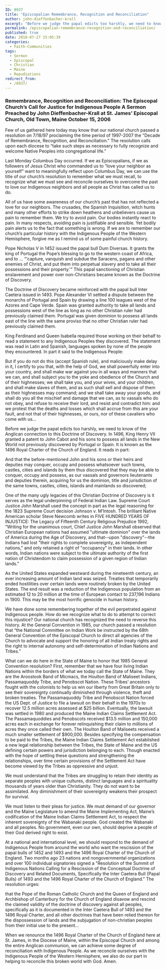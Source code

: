 ```yaml
---
ID: 8937
title: "Episcopalian Remembrance, Recognition and Reconciliation"
author: john-dieffenbacher-krall
excerpt: "Before we judge the papal edicts too harshly, we need to know of the Anglican connection to this Doctrine of Discovery."
permalink: /episcopalian-remembrance-recognition-and-reconciliation/
published: true
date: 2018-07-27 15:05:39
categories:
  - Faith-Communities
tags:
  - Sermon
  - Episcopal
  - Christian
  - Maine
  - Repudiations
redirect_from:
  - /8937/
---
```

### **Remembrance, Recognition and Reconciliation: The Episcopal Church’s Call for Justice for Indigenous People A Sermon Preached by John Dieffenbacher-Krall at St. James’ Episcopal Church, Old Town, Maine October 15, 2006**


Few of us gathered here today may know that our national church passed a resolution on 7/18/97 proclaiming the time period of 1997-2007 the "Decade of Remembrance, Recognition, and Reconciliation." The resolution calls upon each diocese to “take such steps as necessary to fully recognize and welcome Native Peoples into congregational life.”  

Last Monday Columbus Day occurred. If we as Episcopalians, if we as followers of Jesus Christ who commanded us to “love your neighbor as yourself” want to meaningfully reflect upon Columbus Day, we can use the title of our church’s resolution to remember what we must recall, to recognize what we must see and reconcile ourselves to overcome the past to love our Indigenous neighbors and all people as Christ has called us to do.  

All of us have some awareness of our church’s past that has not reflected a love for our neighbors. The crusades, the Spanish Inquisition, witch hunts and many other efforts to strike down heathens and unbelievers cause us pain to remember them. We try to avoid pain. Our bodies instantly react to pain. In many respects, avoiding pain is justifiable and sensible. Yet bodily pain alerts us to the fact that something is wrong. If we are to remember our church’s particular history with the Indigenous People of the Western Hemisphere, forgive me as I remind us of some painful church history.  

Pope Nicholas V in 1452 issued the papal bull Dum Diversas. It grants the king of Portugal the Pope’s blessing to go to the western coast of Africa, and to ... “'capture, vanquish and subdue the Saracens, pagans and other enemies of Christ, and put them into perpetual slavery and to take all their possessions and their property.'” This papal sanctioning of Christian enslavement and power over non-Christians became known as the Doctrine of Discovery.  

The Doctrine of Discovery became reinforced with the papal bull Inter Caetera issued in 1493. Pope Alexander VI settled a dispute between the monarchs of Portugal and Spain by drawing a line 100 leagues west of the Azores and Cape Verde. Spain was granted authority to take all lands and possessions west of the line as long as no other Christian ruler had previously claimed them. Portugal was given dominion to possess all lands east of the line with the same proviso that no other Christian ruler had previously claimed them.  

King Ferdinand and Queen Isabella required those working on their behalf to read a statement to any Indigenous Peoples they discovered. The statement was read in Latin and Spanish, languages spoken by none of the people they encountered. In part it said to the Indigenous People:  

But if you do not do this (accept Spanish rule), and maliciously make delay in it, I certify to you that, with the help of God, we shall powerfully enter into your country, and shall make war against you in all ways and manners that we can, and shall subject you to the yoke and obedience of the Church and of their highnesses; we shall take you, and your wives, and your children, and shall make slaves of them, and as such shall sell and dispose of them as their highnesses may command; and we shall take away your goods, and shall do you all the mischief and damage that we can, as to vassals who do not obey, and refuse to receive their lord, and resist and contradict him: and we protest that the deaths and losses which shall accrue from this are your fault, and not that of their highnesses, or ours, nor of these cavaliers who come with us…  

Before we judge the papal edicts too harshly, we need to know of the Anglican connection to this Doctrine of Discovery. In 1496, King Henry VII granted a patent to John Cabot and his sons to possess all lands in the New World not previously discovered by Portugal or Spain. It is known as the 1496 Royal Charter of the Church of England. It reads in part:  

And that the before-mentioned John and his sons or their heirs and deputies may conquer, occupy and possess whatsoever such towns, castles, cities and islands by them thus discovered that they may be able to conquer, occupy and possess, as our vassals and governors lieutenants and deputies therein, acquiring for us the dominion, title and jurisdiction of the same towns, castles, cities, islands and mainlands so discovered;  

One of the many ugly legacies of this Christian Doctrine of Discovery is it serves as the legal underpinning of Federal Indian Law. Supreme Court Justice John Marshall used the concept in part as the legal reasoning for the 1823 Supreme Court decision Johnson v. M’Intosh. The brilliant Native American scholar Steve Newcomb writes in FIVE HUNDRED YEARS OF INJUSTICE: The Legacy of Fifteenth Century Religious Prejudice 1992, “Writing for the unanimous court, Chief Justice John Marshall observed that Christian European nations had assumed "ultimate dominion" over the lands of America during the Age of Discovery, and that--upon "discovery"--the Indians had lost "their rights to complete sovereignty, as independent nations," and only retained a right of "occupancy" in their lands. In other words, Indian nations were subject to the ultimate authority of the first nation of Christendom to claim possession of a given region of Indian lands.”  

As the United States expanded westward during the nineteenth century, an ever increasing amount of Indian land was seized. Treaties that temporarily ended hostilities over certain lands were routinely broken by the United States. The end result was a reduction of the Indigenous population from an estimated 12 to 20 million at the time of European contact to 237,196 Indians in 1900. This may be the most horrific genocide in human history.  

We have done some remembering together of the evil perpetrated against Indigenous people. How do we recognize what to do to attempt to correct this injustice? Our national church has recognized the need to reverse this history. At the General Convention in 1985, our church passed a resolution that “the National Committee on Indian Work be instructed by the 68th General Convention of the Episcopal Church to direct all agencies of the Church to advocate and support the honoring of all Indian treaty rights and the right to internal autonomy and self-determination of Indian Nations and Tribes.”  

What can we do here in the State of Maine to honor that 1985 General Convention resolution? First, remember that we have four living Indian Nations within the borders of what we today call the State of Maine. They are the Aroostook Band of Micmacs, the Houlton Band of Maliseet Indians, Passamaquoddy Tribe, and Penobscot Nation. These Tribes’ ancestors fought with the colonists to help us win our liberty from Great Britain only to see their sovereignty continually diminished through violence, theft and broken treaties. The Passamaquoddy Tribe and Penobscot Nation forced the US Dept. of Justice to file a lawsuit on their behalf in the 1970s to recover 12.5 million acres assessed at $25 billion. Eventually, the lawsuit was settled in 1980 and produced the Maine Indian Claims Settlement Act. The Passamaquoddies and Penobscots received $13.5 million and 150,000 acres each in exchange for forever relinquishing their claim to millions of acres they once called their own. The Houlton Band of Maliseets received a much smaller settlement of $900,000. Besides specifying the compensation to be paid to the Tribes, the Maine Indian Claims Settlement Act established a new legal relationship between the Tribes, the State of Maine and the US defining certain powers and jurisdiction belonging to each. Though enacted with the hope of settling these questions and strengthening the relationships, over time certain provisions of the Settlement Act have become viewed by the Tribes as oppressive and unjust.  

We must understand that the Tribes are struggling to retain their identity as separate peoples with unique cultures, distinct languages and a spirituality thousands of years older than Christianity. They do not want to be assimilated. Any diminishment of their sovereignty weakens their prospect for survival.  

We must listen to their pleas for justice. We must demand of our governor and the Maine Legislature to amend the Maine Implementing Act, Maine’s codification of the Maine Indian Claims Settlement Act, to respect the inherent sovereignty of the Wabanaki people. God created the Wabanaki and all peoples. No government, even our own, should deprive a people of their God derived right to exist.  

At a national and international level, we should respond to the demand of Indigenous People from around the world who want the rescission of the papal bulls of 1452 and 1493 and the 1496 Royal Charter of the Church of England. Two months ago 23 nations and nongovernmental organizations and over 100 individual signatories signed a "Resolution of the Summit of Indigenous Nations Calling for a Rescission of the Conceptual Doctrine of Discovery and Related Documents, Specifically the Inter Caetera Bull (Papal Bulls) of 1493 and the 1496 Royal Charter of the Church of England." The resolution urges:  

that the Pope of the Roman Catholic Church and the Queen of England and Archbishop of Canterbury for the Church of England disavow and rescind the claimed validity of the doctrine of discovery against all peoples, specifically as it is documented in the Inter Caetera Bull of 1493 and the 1496 Royal Charter, and all other doctrines that have been relied thereon for the dispossession of lands and the subjugation of non-christian peoples from their initial use to the present…  

When we renounce the 1496 Royal Charter of the Church of England here at St. James, in the Diocese of Maine, within the Episcopal Church and among the entire Anglican communion, we can achieve some degree of reconciliation with Indigenous People. As we reconcile ourselves with the Indigenous People of the Western Hemisphere, we also do our part in helping to reconcile this broken world with God. Amen.
